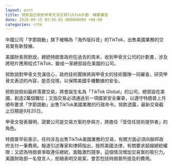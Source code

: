 ```yaml
---
layout: post
title: 努欽指已收到甲骨文涉交易TikTok計劃　稱要審查
date: 2020-09-15 03:56:01.000000000 +08:00
categories: rthk
---
```


中國公司「字節跳動」旗下被稱為「海外版抖音」的TikTok，出售美國業務的交易案有新發展。

美國財長努欽說，總統特朗普政府在過去的周末，收到甲骨文公司的計劃書，涉及將短片應用程式TikTok，變成一家總部設在美國的公司。

努欽說對甲骨文充滿信心，政府技術團隊將與甲骨文的技術團隊一同審查，研究甲骨文表述的內容，能否兌現，以保障美國手機數據的安全。

努欽說假如最終落實交易，將會誕生名為「TikTok Global」的公司，總部設在美國，創造2萬個職位；又指交易必須通過另一項國家安全審查，以遵守特朗普上月頒布要求「字節跳動」出售TikTok美國業務的行政命令。努欽透露，最新交易截止日期是9月20日。

甲骨文發表聲明，證實公司是交易方案的參與方，將擔任「受信任技術提供者」的角色。

特朗普早前表示，任何涉及出售TikTok美國業務的交易，有關方面必須向聯邦政府支付一筆費用。報道引述專家和律師指出，按照美國法律，有關要求超越總統權限；又認為特朗普爭取連任總統，面臨激烈競爭，這個情況增加交易案的吸引力。美國財政部一名發言人，拒絕表明交易案，會否包括特朗普所提及的費用。
